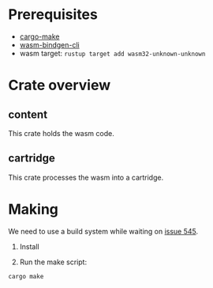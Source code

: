 # Prerequisites

- [cargo-make](https://crates.io/crates/cargo-make)
- [wasm-bindgen-cli](https://rustwasm.github.io/docs/wasm-bindgen/reference/cli.html)
- wasm target: `rustup target add wasm32-unknown-unknown`

# Crate overview

## content

This crate holds the wasm code.

## cartridge

This crate processes the wasm into a cartridge.

# Making

We need to use a build system while waiting on [issue 545](https://github.com/rust-lang/cargo/issues/545).

1. Install

2. Run the make script:

`cargo make`
